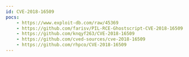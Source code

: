```yaml
---
id: CVE-2018-16509
pocs: 
    - https://www.exploit-db.com/raw/45369
    - https://github.com/farisv/PIL-RCE-Ghostscript-CVE-2018-16509
    - https://github.com/knqyf263/CVE-2018-16509
    - https://github.com/cved-sources/cve-2018-16509
    - https://github.com/rhpco/CVE-2018-16509
---
```

